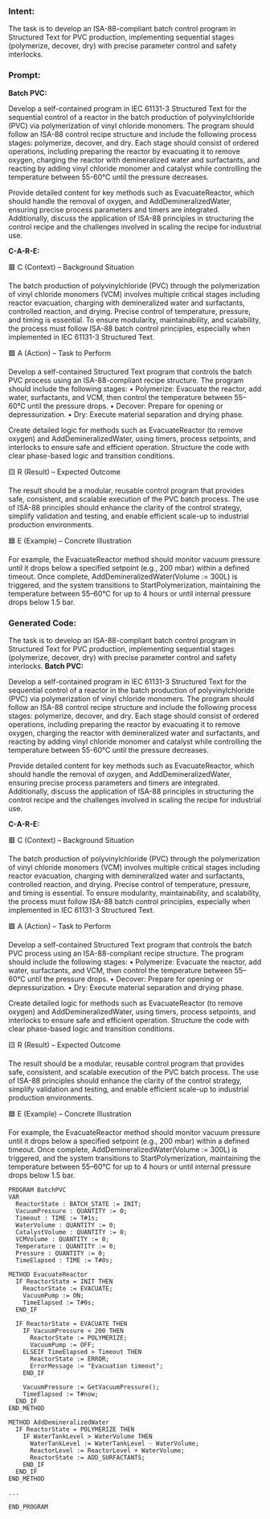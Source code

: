 ### Intent:
The task is to develop an ISA-88-compliant batch control program in Structured Text for PVC production, implementing sequential stages (polymerize, decover, dry) with precise parameter control and safety interlocks.

### Prompt:
**Batch PVC:**

Develop a self-contained program in IEC 61131-3 Structured Text for the sequential control of a reactor in the batch production of polyvinylchloride (PVC) via polymerization of vinyl chloride monomers. The program should follow an ISA-88 control recipe structure and include the following process stages: polymerize, decover, and dry. Each stage should consist of ordered operations, including preparing the reactor by evacuating it to remove oxygen, charging the reactor with demineralized water and surfactants, and reacting by adding vinyl chloride monomer and catalyst while controlling the temperature between 55-60°C until the pressure decreases.

Provide detailed content for key methods such as EvacuateReactor, which should handle the removal of oxygen, and AddDemineralizedWater, ensuring precise process parameters and timers are integrated. Additionally, discuss the application of ISA-88 principles in structuring the control recipe and the challenges involved in scaling the recipe for industrial use.

**C-A-R-E:**

🟥 C (Context) – Background Situation

The batch production of polyvinylchloride (PVC) through the polymerization of vinyl chloride monomers (VCM) involves multiple critical stages including reactor evacuation, charging with demineralized water and surfactants, controlled reaction, and drying. Precise control of temperature, pressure, and timing is essential. To ensure modularity, maintainability, and scalability, the process must follow ISA-88 batch control principles, especially when implemented in IEC 61131-3 Structured Text.

🟩 A (Action) – Task to Perform

Develop a self-contained Structured Text program that controls the batch PVC process using an ISA-88-compliant recipe structure. The program should include the following stages:
	•	Polymerize: Evacuate the reactor, add water, surfactants, and VCM, then control the temperature between 55–60°C until the pressure drops.
	•	Decover: Prepare for opening or depressurization.
	•	Dry: Execute material separation and drying phase.

Create detailed logic for methods such as EvacuateReactor (to remove oxygen) and AddDemineralizedWater, using timers, process setpoints, and interlocks to ensure safe and efficient operation. Structure the code with clear phase-based logic and transition conditions.

🟨 R (Result) – Expected Outcome

The result should be a modular, reusable control program that provides safe, consistent, and scalable execution of the PVC batch process. The use of ISA-88 principles should enhance the clarity of the control strategy, simplify validation and testing, and enable efficient scale-up to industrial production environments.

🟦 E (Example) – Concrete Illustration

For example, the EvacuateReactor method should monitor vacuum pressure until it drops below a specified setpoint (e.g., 200 mbar) within a defined timeout. Once complete, AddDemineralizedWater(Volume := 300L) is triggered, and the system transitions to StartPolymerization, maintaining the temperature between 55–60°C for up to 4 hours or until internal pressure drops below 1.5 bar.

### Generated Code:
The task is to develop an ISA-88-compliant batch control program in Structured Text for PVC production, implementing sequential stages (polymerize, decover, dry) with precise parameter control and safety interlocks.
**Batch PVC:**

Develop a self-contained program in IEC 61131-3 Structured Text for the sequential control of a reactor in the batch production of polyvinylchloride (PVC) via polymerization of vinyl chloride monomers. The program should follow an ISA-88 control recipe structure and include the following process stages: polymerize, decover, and dry. Each stage should consist of ordered operations, including preparing the reactor by evacuating it to remove oxygen, charging the reactor with demineralized water and surfactants, and reacting by adding vinyl chloride monomer and catalyst while controlling the temperature between 55-60°C until the pressure decreases.

Provide detailed content for key methods such as EvacuateReactor, which should handle the removal of oxygen, and AddDemineralizedWater, ensuring precise process parameters and timers are integrated. Additionally, discuss the application of ISA-88 principles in structuring the control recipe and the challenges involved in scaling the recipe for industrial use.

**C-A-R-E:**

🟥 C (Context) – Background Situation

The batch production of polyvinylchloride (PVC) through the polymerization of vinyl chloride monomers (VCM) involves multiple critical stages including reactor evacuation, charging with demineralized water and surfactants, controlled reaction, and drying. Precise control of temperature, pressure, and timing is essential. To ensure modularity, maintainability, and scalability, the process must follow ISA-88 batch control principles, especially when implemented in IEC 61131-3 Structured Text.

🟩 A (Action) – Task to Perform

Develop a self-contained Structured Text program that controls the batch PVC process using an ISA-88-compliant recipe structure. The program should include the following stages:
	•	Polymerize: Evacuate the reactor, add water, surfactants, and VCM, then control the temperature between 55–60°C until the pressure drops.
	•	Decover: Prepare for opening or depressurization.
	•	Dry: Execute material separation and drying phase.

Create detailed logic for methods such as EvacuateReactor (to remove oxygen) and AddDemineralizedWater, using timers, process setpoints, and interlocks to ensure safe and efficient operation. Structure the code with clear phase-based logic and transition conditions.

🟨 R (Result) – Expected Outcome

The result should be a modular, reusable control program that provides safe, consistent, and scalable execution of the PVC batch process. The use of ISA-88 principles should enhance the clarity of the control strategy, simplify validation and testing, and enable efficient scale-up to industrial production environments.

🟦 E (Example) – Concrete Illustration

For example, the EvacuateReactor method should monitor vacuum pressure until it drops below a specified setpoint (e.g., 200 mbar) within a defined timeout. Once complete, AddDemineralizedWater(Volume := 300L) is triggered, and the system transitions to StartPolymerization, maintaining the temperature between 55–60°C for up to 4 hours or until internal pressure drops below 1.5 bar.

```
PROGRAM BatchPVC
VAR
  ReactorState : BATCH_STATE := INIT;
  VacuumPressure : QUANTITY := 0;
  Timeout : TIME := T#1s;
  WaterVolume : QUANTITY := 0;
  CatalystVolume : QUANTITY := 0;
  VCMVolume : QUANTITY := 0;
  Temperature : QUANTITY := 0;
  Pressure : QUANTITY := 0;
  TimeElapsed : TIME := T#0s;

METHOD EvacuateReactor
  IF ReactorState = INIT THEN
    ReactorState := EVACUATE;
    VacuumPump := ON;
    TimeElapsed := T#0s;
  END_IF

  IF ReactorState = EVACUATE THEN
    IF VacuumPressure < 200 THEN
      ReactorState := POLYMERIZE;
      VacuumPump := OFF;
    ELSEIF TimeElapsed > Timeout THEN
      ReactorState := ERROR;
      ErrorMessage := "Evacuation timeout";
    END_IF

    VacuumPressure := GetVacuumPressure();
    TimeElapsed := T#now;
  END_IF
END_METHOD

METHOD AddDemineralizedWater
  IF ReactorState = POLYMERIZE THEN
    IF WaterTankLevel > WaterVolume THEN
      WaterTankLevel := WaterTankLevel - WaterVolume;
      ReactorLevel := ReactorLevel + WaterVolume;
      ReactorState := ADD_SURFACTANTS;
    END_IF
  END_IF
END_METHOD

...

END_PROGRAM
```
